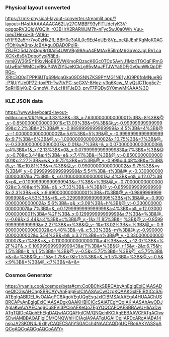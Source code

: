 ### Physical layout converted
https://zmk-physical-layout-converter.streamlit.app/?layout=H4sIAAAAAAACA62Uy27CMBBF93yFlTUdefyK3V-pqgqpRV3QIgWQQIh_r03BHrX2RARWJM7h-nFyc5wJ0a0Wh_Vuu-mexTHexoH3j-Vit9q-bYfF92a5Hr7yo0zHkZfLiBBH0e3jAIL0c9Ed4qUEr8Vp_peQIJEnFKgMoK0AGrTOhKwABmxJcBXAguOBAD0PoIR-ZBJECI5dJ2qQgd8rGlAj54UWVBg99AuA4EMtAxB5IlrpM6GqVozJgLRVLcaXCKx6sSVDqboYyxPRjEd-mmjGW36tSY1i9xvNoB85VWKmgRQzacK6Gc0TCq5AvNJ1Mz4TGOqFIRmGbUwEbFWMCzyRKuP4WZIY5JeKCkLg95vMuJFTJWYaSDFjGv0unWkQpDPRQc-XRtc3Q0qTPPKliUTgS9MgaGka09DSNNZKS9PYMG1N61yJG9P6fpMNueR6-P1jUjYUe0P72-toxPl1-Tw7tVPC-seGXV-8Hgz-y3q6Kcw_MiyQsICTIog5c7-5qRH9IyKuZ-GnnoW_PyLcHHFJeD3_prvT7PQDy6Y0mwMKAAA%3D
### KLE JSON data
https://www.keyboard-layout-editor.com/##@@_x:3.33%3B&=3&_x:7.630000000000001%3B&=8%3B&@_y:-0.8500000000000001&x:13.09%3B&=9%3B&@_y:-0.9999999999999999&x:2.2%3B&=2%3B&@_y:-0.9899999999999999&x:4.5%3B&=4%3B&@_y:-1.0000000000000002&x:5.6%3B&=5%3B&@_y:-0.9999999999999999&x:9.7%3B&=6%3B&@_y:-1.0000000000000002&x:10.75%3B&=7%3B&@_y:-0.33000000000000007&x:0.01&a:7%3B&=&_x:0.07000000000000006&a:4%3B&=1&_x:12.13%3B&=0&_x:0.0799999999999983&a:7%3B&=%3B&@_y:-0.78&x:3.44&a:4%3B&=e&_x:7.41%3B&=i%3B&@_y:-0.8500000000000001&x:2.27%3B&=w&_x:9.75%3B&=o%3B&@_y:-0.99&x:4.48%3B&=r%3B&@_y:-1&x:10.81%3B&=u%3B&@_y:-0.9900000000000002&x:9.75%3B&=y%3B&@_y:-0.9999999999999998&x:5.54%3B&=t%3B&@_y:-0.33000000000000007&a:7%3B&=&_x:0.1100000000000001&a:4%3B&=q&_x:12.07%3B&=p&_x:0.10999999999999943&a:7%3B&=%3B&@_y:-0.7000000000000002&x:3.48&a:4%3B&=d&_x:7.33%3B&=k%3B&@_y:-0.8599999999999999&x:2.3%3B&=s&_x:9.690000000000001%3B&=l%3B&@_y:-0.9899999999999998&x:4.53%3B&=f&_x:5.2299999999999995%3B&=j%3B&@_y:-0.9900000000000002&x:5.6%3B&=g&_x:3.09%3B&=h%3B&@_y:-0.33000000000000007&a:7%3B&=&_x:0.1299999999999999&a:4%3B&=a&_x:12.030000000000001%3B&=%2F%3B&_x:0.129999999999999&a:7%3B&=%3B&@_y:-0.69&x:3.44&a:4%3B&=c%3B&@_y:-1&x:11.85%3B&=,%3B&@_y:-0.8599999999999999&x:2.27%3B&=x%3B&@_y:-1&x:13.02%3B&=.%3B&@_y:-0.9900000000000002&x:4.48%3B&=v&_x:5.33%3B&=m%3B&@_y:-0.9900000000000002&x:5.54%3B&=b&_x:3.21%3B&=n%3B&@_y:-0.33000000000000007&a:7%3B&=&_x:0.1100000000000001&a:4%3B&=z&_x:12.07%3B&=%2F%2F&_x:0.10999999999999943&a:7%3B&=%3B&@_r:15&y:-2&x:6.75&h:1.5%3B&=&_h:1.5%3B&=%3B&@_y:-0.5&x:5.75%3B&=%3B&@_x:5.75%3B&=&=&=%3B&@_r:-15&y:1.75&x:7&h:1.5%3B&=&_h:1.5%3B&=%3B&@_y:-0.5&x:9%3B&=%3B&@_x:7%3B&=&=&=
### Cosmos Generator
https://ryanis.cool/cosmos/beta#cm:Cq0BChkSBRCAbyAnEgIgExICIAASADgeQICGisAHChgSBRCAYyAnEgIgExICIAASAxCwOzgKQAAKGxIFEIBXICcSAiATEgIgABIDELAvOAlAgPC8AgoVEgUQgEsgJxICIBMSAiAAEgA4HUAAChUSBRCAPyAnEgIgExICIAASADgxQAAKHBICICcSAiATEgYQoIAKIAASAhAwODJAgIaKwAcYAECag6Cu8FVI3PCioAEKeQoZEgYQQCAFQAESBBAwUHIiAxDwATgTQIDcAQohEhEIgDAQwIACQAFIgICM/QNQchIKCIAgEEBAAVCFATgAChwSDwiAMBBAQAFIgICM/QNQWhIHCIAgIA9AATgUGAIiCgjIARDcARgAIABA14nspJA2SKON4J6xlhyCAQECSAhYSGACch4NAACAQDgUQFBo6AKYASSgAQCgAQCgAQCgAQCoAWY=
